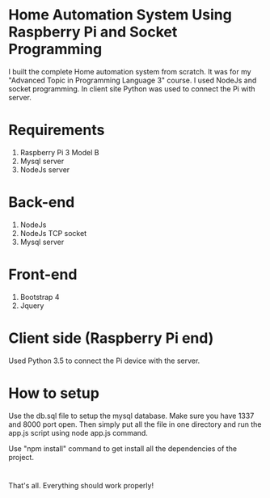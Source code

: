 # Home Automation System Using Raspberry Pi and Socket Programming
  I built the complete Home automation system from scratch. It was for my "Advanced Topic in Programming Language 3" course. I used NodeJs and socket programming. In client site Python was used to connect the Pi with server. 
 
 # Requirements
  1. Raspberry Pi 3 Model B
  2. Mysql server
  3. NodeJs server
 
 # Back-end
  1. NodeJs
  2. NodeJs TCP socket
  3. Mysql server
 
 # Front-end
  1. Bootstrap 4
  2. Jquery
  
 # Client side (Raspberry Pi end)
  Used Python 3.5 to connect the Pi device with the server.
  
 # How to setup
  Use the db.sql file to setup the mysql database. Make sure you have 1337 and 8000 port open. Then simply put all the file in one directory and run the app.js script using node app.js command.
  
  Use "npm install" command to get install all the dependencies of the project.
  
  
  #
  That's all. Everything should work properly!
